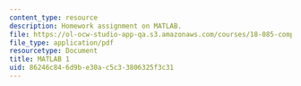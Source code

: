 ```yaml
---
content_type: resource
description: Homework assignment on MATLAB.
file: https://ol-ocw-studio-app-qa.s3.amazonaws.com/courses/18-085-computational-science-and-engineering-i-fall-2008/86246c846d9be30ac5c33806325f3c31_mt1_18085_f07.pdf
file_type: application/pdf
resourcetype: Document
title: MATLAB 1
uid: 86246c84-6d9b-e30a-c5c3-3806325f3c31
---
```

